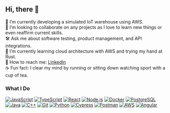 ## Hi, there 👋  

🚀 I’m currently developing a simulated IoT warehouse using AWS.  
🤝 I’m looking to collaborate on any projects as I love to learn new things or even reaffirm current skills.  
🛠️ Ask me about software testing, product management, and API integrations.  
📖 I’m currently learning cloud architecture with AWS and trying my hand at Rust.  
📩 How to reach me: [LinkedIn](https://www.linkedin.com/in/ronan-shaughnessy-1b2570225/)  
☕ Fun fact: I clear my mind by running or sitting down watching sport with a cup of tea.  

### **What I Do**  
[![JavaScript](https://img.shields.io/badge/JavaScript-F7DF1E?style=flat&logo=javascript&logoColor=black)](https://developer.mozilla.org/en-US/docs/Web/JavaScript)  [![TypeScript](https://img.shields.io/badge/TypeScript-3178C6?style=flat&logo=typescript&logoColor=white)](https://www.typescriptlang.org/)  [![React](https://img.shields.io/badge/React-20232A?style=flat&logo=react&logoColor=61DAFB)](https://react.dev/)  [![Node.js](https://img.shields.io/badge/Node.js-43853D?style=flat&logo=node.js&logoColor=white)](https://nodejs.org/)  [![Docker](https://img.shields.io/badge/Docker-2496ED?style=flat&logo=docker&logoColor=white)](https://www.docker.com/)  [![PostgreSQL](https://img.shields.io/badge/PostgreSQL-336791?style=flat&logo=postgresql&logoColor=white)](https://www.postgresql.org/)  [![Java](https://img.shields.io/badge/Java-ED8B00?style=flat&logo=java&logoColor=white)](https://www.oracle.com/java/)  [![C++](https://img.shields.io/badge/C++-00599C?style=flat&logo=c%2B%2B&logoColor=white)](https://isocpp.org/)  [![Git](https://img.shields.io/badge/Git-F05032?style=flat&logo=git&logoColor=white)](https://git-scm.com/)  [![Python](https://img.shields.io/badge/Python-3776AB?style=flat&logo=python&logoColor=white)](https://www.python.org/)  [![Cypress](https://img.shields.io/badge/Cypress-17202C?style=flat&logo=cypress&logoColor=white)](https://www.cypress.io/)  [![Postman](https://img.shields.io/badge/Postman-FF6C37?style=flat&logo=postman&logoColor=white)](https://www.postman.com/)  [![AWS](https://img.shields.io/badge/AWS-232F3E?style=flat&logo=amazonaws&logoColor=white)](https://aws.amazon.com/)  [![Angular](https://img.shields.io/badge/Angular-DD0031?style=flat-square&logo=angular&logoColor=white)](https://angular.io/)
